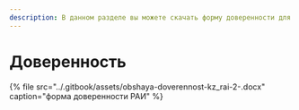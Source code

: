 ```yaml
---
description: В данном разделе вы можете скачать форму доверенности для работы в секторе РАИ
---
```


# Доверенность

{% file src="../.gitbook/assets/obshaya-doverennost-kz\_rai-2-.docx" caption="форма доверенности РАИ" %}

